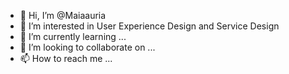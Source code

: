 - 👋 Hi, I’m @Maiaauria
- 👀 I’m interested in User Experience Design and Service Design
- 🌱 I’m currently learning ...
- 💞️ I’m looking to collaborate on ...
- 📫 How to reach me ...

<!---
Maiaauria/Maiaauria is a ✨ special ✨ repository because its `README.md` (this file) appears on your GitHub profile.
You can click the Preview link to take a look at your changes.
--->

